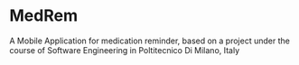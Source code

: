 # MedRem
A Mobile Application for medication reminder, based on a project under the course of Software Engineering in Poltitecnico Di Milano, Italy
